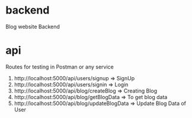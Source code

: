 # backend
 Blog website Backend

 # api
Routes for testing in Postman or any service

1) http://localhost:5000/api/users/signup => SignUp
2) http://localhost:5000/api/users/signin => Login
3) http://localhost:5000/api/blog/createBlog => Creating Blog
4) http://localhost:5000/api/blog/getBlogData => To get blog data
5) http://localhost:5000/api/blog/updateBlogData => Update Blog Data of User